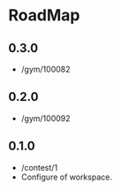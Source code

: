 # RoadMap

## 0.3.0

* /gym/100082

## 0.2.0

* /gym/100092

## 0.1.0

* /contest/1
* Configure of workspace.
